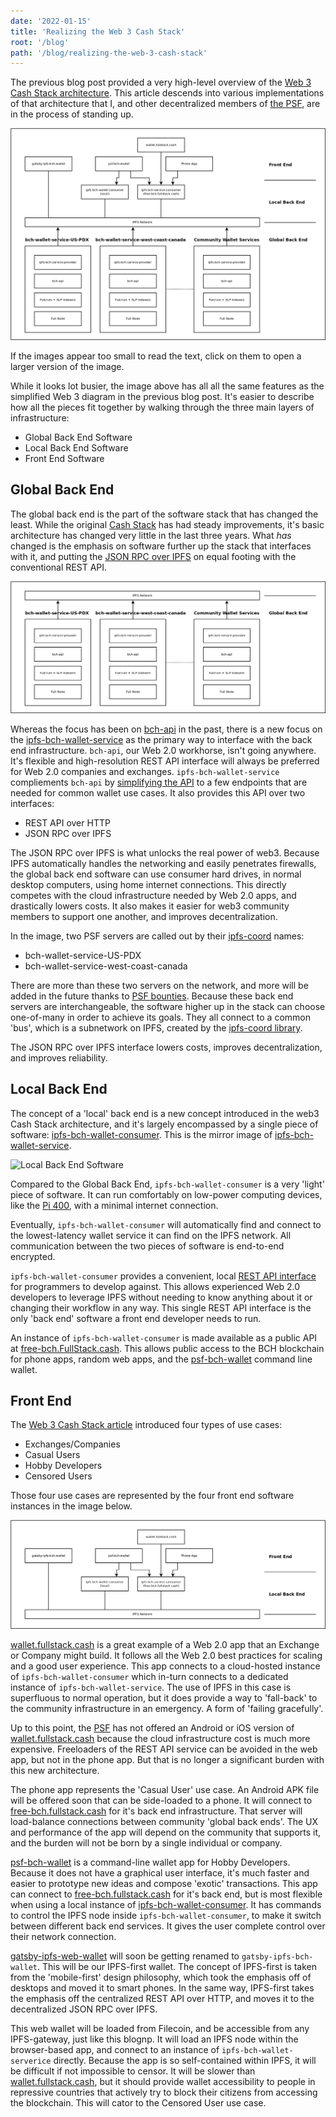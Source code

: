 ```yaml
---
date: '2022-01-15'
title: 'Realizing the Web 3 Cash Stack'
root: '/blog'
path: '/blog/realizing-the-web-3-cash-stack'
---
```


The previous blog post provided a very high-level overview of the [Web 3 Cash Stack architecture](/blog/web-3-cash-stack). This article descends into various implementations of that architecture that I, and other decentralized members of [the PSF](https://psfoundation.cash), are in the process of standing up.

![Implementing the Web 3.0 Cash Stack](./web3-realized.png)

If the images appear too small to read the text, click on them to open a larger version of the image.

While it looks lot busier, the image above has all all the same features as the simplified Web 3 diagram in the previous blog post. It's easier to describe how all the pieces fit together by walking through the three main layers of infrastructure:

- Global Back End Software
- Local Back End Software
- Front End Software

## Global Back End

The global back end is the part of the software stack that has changed the least. While the original [Cash Stack](https://psfoundation.cash/blog/cash-stack) has had steady improvements, it's basic architecture has changed very little in the last three years. What _has_ changed is the emphasis on software further up the stack that interfaces with it, and putting the [JSON RPC over IPFS](https://github.com/Permissionless-Software-Foundation/ipfs-service-provider) on equal footing with the conventional REST API.

![Global Back End Software](./web3-realized-global-backend.png)

Whereas the focus has been on [bch-api](https://github.com/Permissionless-Software-Foundation/bch-api) in the past, there is a new focus on the [ipfs-bch-wallet-service](https://github.com/Permissionless-Software-Foundation/ipfs-bch-wallet-service) as the primary way to interface with the back end infrastructure. `bch-api`, our Web 2.0 workhorse, isn't going anywhere. It's flexible and high-resolution REST API interface will always be preferred for Web 2.0 companies and exchanges. `ipfs-bch-wallet-service` compliements `bch-api` by [simplifying the API](https://ipfs-bch-wallet-service.fullstack.cash/#api-JSON_BCH) to a few endpoints that are needed for common wallet use cases. It also provides this API over two interfaces:

- REST API over HTTP
- JSON RPC over IPFS

The JSON RPC over IPFS is what unlocks the real power of web3. Because IPFS automatically handles the networking and easily penetrates firewalls, the global back end software can use consumer hard drives, in normal desktop computers, using home internet connections. This directly competes with the cloud infrastructure needed by Web 2.0 apps, and drastically lowers costs. It also makes it easier for web3 community members to support one another, and improves decentralization.

In the image, two PSF servers are called out by their [ipfs-coord](https://www.npmjs.com/package/ipfs-coord) names:

- bch-wallet-service-US-PDX
- bch-wallet-service-west-coast-canada

There are more than these two servers on the network, and more will be added in the future thanks to [PSF bounties](https://github.com/Permissionless-Software-Foundation/bounties). Because these back end servers are interchangeable, the software higher up in the stack can choose one-of-many in order to achieve its goals. They all connect to a common 'bus', which is a subnetwork on IPFS, created by the [ipfs-coord library](https://www.npmjs.com/package/ipfs-coord).

The JSON RPC over IPFS interface lowers costs, improves decentralization, and improves reliability.

## Local Back End

The concept of a 'local' back end is a new concept introduced in the web3 Cash Stack architecture, and it's largely encompassed by a single piece of software: [ipfs-bch-wallet-consumer](https://github.com/Permissionless-Software-Foundation/ipfs-bch-wallet-consumer). This is the mirror image of [ipfs-bch-wallet-service](https://github.com/Permissionless-Software-Foundation/ipfs-bch-wallet-service).

![Local Back End Software](./images/web3-realized-local-backend.png)

Compared to the Global Back End, `ipfs-bch-wallet-consumer` is a very 'light' piece of software. It can run comfortably on low-power computing devices, like the [Pi 400](https://www.raspberrypi.com/products/raspberry-pi-400/), with a minimal internet connection.

Eventually, `ipfs-bch-wallet-consumer` will automatically find and connect to the lowest-latency wallet service it can find on the IPFS network. All communication between the two pieces of software is end-to-end encrypted.

`ipfs-bch-wallet-consumer` provides a convenient, local [REST API interface](https://free-bch.fullstack.cash/) for programmers to develop against. This allows experienced Web 2.0 developers to leverage IPFS without needing to know anything about it or changing their workflow in any way. This single REST API interface is the only 'back end' software a front end developer needs to run.

An instance of `ipfs-bch-wallet-consumer` is made available as a public API at [free-bch.FullStack.cash](https://free-bch.fullstack.cash/). This allows public access to the BCH blockchain for phone apps, random web apps, and the [psf-bch-wallet](https://github.com/Permissionless-Software-Foundation/psf-bch-wallet) command line wallet.

## Front End

The [Web 3 Cash Stack article](/blog/web-3-cash-stack) introduced four types of use cases:

- Exchanges/Companies
- Casual Users
- Hobby Developers
- Censored Users

Those four use cases are represented by the four front end software instances in the image below.

![Front End Software](./web3-realized-frontend.png)

[wallet.fullstack.cash](https://wallet.fullstack.cash) is a great example of a Web 2.0 app that an Exchange or Company might build. It follows all the Web 2.0 best practices for scaling and a good user experience. This app connects to a cloud-hosted instance of `ipfs-bch-wallet-consumer` which in-turn connects to a dedicated instance of `ipfs-bch-wallet-service`. The use of IPFS in this case is superfluous to normal operation, but it does provide a way to 'fall-back' to the community infrastructure in an emergency. A form of 'failing gracefully'.

Up to this point, the [PSF](https://psfoundation.cash) has not offered an Android or iOS version of [wallet.fullstack.cash](https://wallet.fullstack.cash) because the cloud infrastructure cost is much more expensive. Freeloaders of the REST API service can be avoided in the web app, but not in the phone app. But that is no longer a significant burden with this new architecture.

The phone app represents the 'Casual User' use case. An Android APK file will be offered soon that can be side-loaded to a phone. It will connect to [free-bch.fullstack.cash](https://free-bch.fullstack.cash) for it's back end infrastructure. That server will load-balance connections between community 'global back ends'. The UX and performance of the app will depend on the community that supports it, and the burden will not be born by a single individual or company.

[psf-bch-wallet](https://github.com/Permissionless-Software-Foundation/psf-bch-wallet) is a command-line wallet app for Hobby Developers. Because it does not have a graphical user interface, it's much faster and easier to prototype new ideas and compose 'exotic' transactions. This app can connect to [free-bch.fullstack.cash](https://free-bch.fullstack.cash) for it's back end, but is most flexible when using a local instance of [ipfs-bch-wallet-consumer](https://github.com/Permissionless-Software-Foundation/ipfs-bch-wallet-consumer). It has commands to control the IPFS node inside `ipfs-bch-wallet-consumer`, to make it switch between different back end services. It gives the user complete control over their network connection.

[gatsby-ipfs-web-wallet](https://github.com/Permissionless-Software-Foundation/gatsby-ipfs-web-wallet) will soon be getting renamed to `gatsby-ipfs-bch-wallet`. This will be our IPFS-first wallet. The concept of IPFS-first is taken from the 'mobile-first' design philosophy, which took the emphasis off of desktops and moved it to smart phones. In the same way, IPFS-first takes the emphasis off the centralized REST API over HTTP, and moves it to the decentralized JSON RPC over IPFS.

This web wallet will be loaded from Filecoin, and be accessible from any IPFS-gateway, just like this blognp. It will load an IPFS node within the browser-based app, and connect to an instance of `ipfs-bch-wallet-serverice` directly. Because the app is so self-contained within IPFS, it will be difficult if not impossible to censor. It will be slower than [wallet.fullstack.cash](https://wallet.fullstack.cash), but it should provide wallet accessibility to people in repressive countries that actively try to block their citizens from accessing the blockchain. This will cator to the Censored User use case.
